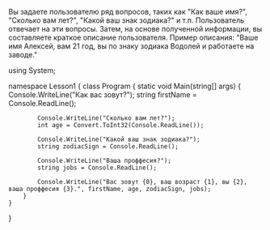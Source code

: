 Вы задаете пользователю ряд вопросов, таких как "Как ваше имя?", "Сколько вам лет?", "Какой ваш знак зодиака?" и т.п. Пользователь отвечает на эти вопросы. Затем, на основе полученной информации, вы составляете краткое описание пользователя.
Пример описания:
"Ваше имя Алексей, вам 21 год, вы по знаку зодиака Водолей и работаете на заводе."

using System;

namespace Lesson1
{
    class Program
    {
        static void Main(string[] args)
        {
            Console.WriteLine("Как вас зовут?");
            string firstName = Console.ReadLine();

            Console.WriteLine("Сколько вам лет?");
            int age = Convert.ToInt32(Console.ReadLine());

            Console.WriteLine("Какой ваш знак зодиака?");
            string zodiacSign = Console.ReadLine();

            Console.WriteLine("Ваша проффесия?");
            string jobs = Console.ReadLine();

            Console.WriteLine("Вас зовут {0}, ваш возраст {1}, вы {2}, ваша проффесия {3}.", firstName, age, zodiacSign, jobs);
        }
    }
}
